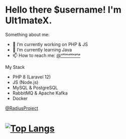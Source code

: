 # Hello there $username! I'm Ult1mateX.

Something about me:
- 🔭 I’m currently working on PHP & JS
- 🌱 I’m currently learning Java
- 📫 How to reach me: <a href="https://t.me/ult1matexphp">@ᵘˡᵗⁱᵐᵃᵗᵉˣᵖʰᵖ</a>

My Stack
- PHP 8 (Laravel 12)
- JS (Node.js)
- MySQL & PostgreSQL
- RabbitMQ & Apache Kafka
- Docker

<a href="https://github.com/RadiusProjectKrd">@RadiusProject</a>

# [![Top Langs](https://github-readme-stats.vercel.app/api/top-langs/?username=Ult1mateXPHP&langs_count=5&theme=dark)](https://github.com/anuraghazra/github-readme-stats) 
